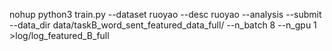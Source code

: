 nohup python3 train.py --dataset ruoyao --desc ruoyao --analysis --submit --data_dir data/taskB_word_sent_featured_data_full/ --n_batch 8 --n_gpu 1 >log/log_featured_B_full
